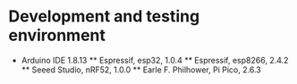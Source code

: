 # Development and testing environment

* Arduino IDE 1.8.13
** Espressif, esp32, 1.0.4
** Espressif, esp8266, 2.4.2
** Seeed Studio, nRF52, 1.0.0
** Earle F. Philhower, Pi Pico, 2.6.3
